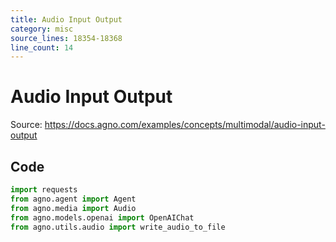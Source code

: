 ```yaml
---
title: Audio Input Output
category: misc
source_lines: 18354-18368
line_count: 14
---
```


# Audio Input Output
Source: https://docs.agno.com/examples/concepts/multimodal/audio-input-output



## Code

```python
import requests
from agno.agent import Agent
from agno.media import Audio
from agno.models.openai import OpenAIChat
from agno.utils.audio import write_audio_to_file

